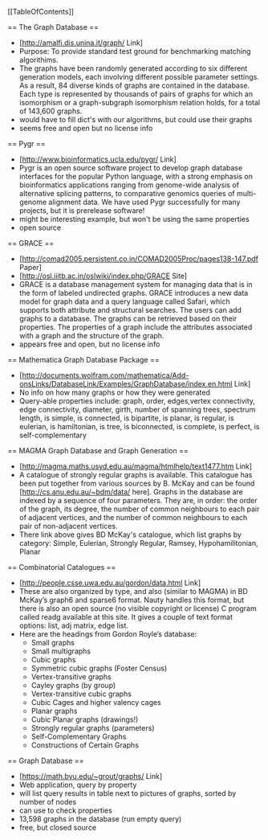 [[TableOfContents]]

== The Graph Database ==
 * [http://amalfi.dis.unina.it/graph/ Link]
 * Purpose: To provide standard test ground for benchmarking matching algorithims.
 * The graphs have been randomly generated according to six different generation models, each involving different possible parameter settings. As a result, 84 diverse kinds of graphs are contained in the database. Each type is represented by thousands of pairs of graphs for which an isomorphism or a graph-subgraph isomorphism relation holds, for a total of 143,600 graphs. 
 * would have to fill dict's with our algorithms, but could use their graphs
 * seems free and open but no license info

== Pygr ==
 * [http://www.bioinformatics.ucla.edu/pygr/ Link]
 * Pygr is an open source software project to develop graph database interfaces for the popular Python language, with a strong emphasis on bioinformatics applications ranging from genome-wide analysis of alternative splicing patterns, to comparative genomics queries of multi-genome alignment data. We have used Pygr successfully for many projects, but it is prerelease software!
 * might be interesting example, but won't be using the same properties
 * open source

== GRACE ==
 * [http://comad2005.persistent.co.in/COMAD2005Proc/pages138-147.pdf  Paper]
 * [http://osl.iiitb.ac.in/oslwiki/index.php/GRACE Site]
 * GRACE is a database management system for managing data that is in the form of labeled undirected graphs.  GRACE introduces a new data model for graph data and a query language called Safari, which supports both attribute and structural searches. The users can add graphs to a database. The graphs can be retrieved based on their properties. The properties of a graph include the attributes associated with a graph and the structure of the graph. 
 * appears free and open, but no license info

== Mathematica Graph Database Package ==
 * [http://documents.wolfram.com/mathematica/Add-onsLinks/DatabaseLink/Examples/GraphDatabase/index.en.html Link]
 * No info on how many graphs or how they were generated
 * Query-able properties include: graph, order, edges,vertex connectivity, edge connectivity, diameter, girth, number of spanning trees, spectrum length, is simple, is connected, is bipartite, is planar, is regular, is eulerian, is hamiltonian, is tree, is biconnected, is complete, is perfect, is self-complementary

== MAGMA Graph Database and Graph Generation ==
 * [http://magma.maths.usyd.edu.au/magma/htmlhelp/text1477.htm Link]
 * A catalogue of strongly regular graphs is available. This catalogue has been put together from various sources by B. McKay and can be found [http://cs.anu.edu.au/~bdm/data/ here]. Graphs in the database are indexed by a sequence of four parameters. They are, in order: the order of the graph, its degree, the number of common neighbours to each pair of adjacent vertices, and the number of common neighbours to each pair of non-adjacent vertices. 
 * There link above gives BD McKay's catalogue, which list graphs by category: Simple, Eulerian, Strongly Regular, Ramsey, Hypohamilitonian, Planar

== Combinatorial Catalogues ==
 * [http://people.csse.uwa.edu.au/gordon/data.html Link]
 * These are also organized by type, and also (similar to MAGMA) in BD McKay’s graph6 and sparse6 format.  Nauty handles this format, but there is also an open source (no visible copyright or license) C program called readg available at this site.  It gives a couple of text format options:  list, adj matrix, edge list.
 * Here are the headings from Gordon Royle’s database:
     * Small graphs 
     * Small multigraphs 
     * Cubic graphs 
     * Symmetric cubic graphs (Foster Census) 
     * Vertex-transitive graphs 
     * Cayley graphs (by group) 
     * Vertex-transitive cubic graphs 
     * Cubic Cages and higher valency cages 
     * Planar graphs 
     * Cubic Planar graphs (drawings!) 
     * Strongly regular graphs (parameters) 
     * Self-Complementary Graphs 
     * Constructions of Certain Graphs

== Graph Database ==
 * [https://math.byu.edu/~grout/graphs/ Link]
 * Web application, query by property
 * will list query results in table next to pictures of graphs, sorted by number of nodes
 * can use  to check properties
 * 13,598 graphs in the database (run empty query)
 * free, but closed source
